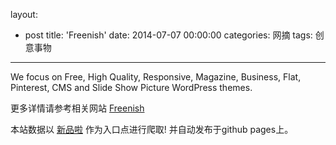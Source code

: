 layout: 
  - post 
title: 'Freenish' 
date: 2014-07-07 00:00:00 
categories: 网摘 
tags: 创意事物 
---

We focus on Free, High Quality, Responsive, Magazine, Business, Flat, Pinterest, CMS and Slide Show Picture WordPress themes.  

更多详情请参考相关网站 [Freenish](http://freenish.com/)  

本站数据以 [新品啦](http://xinpinla.com/) 作为入口点进行爬取! 并自动发布于github pages上。  

